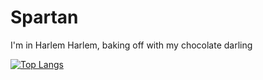 ﻿# Spartan
I'm in Harlem Harlem, baking off with my chocolate darling

[![Top Langs](https://github-readme-stats.vercel.app/api/top-langs/?username=Spartan&layout=compact)](https://github.com/ss-spartan/Spartan)
